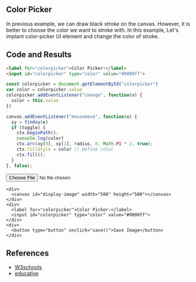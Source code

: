 ## Color Picker

In previous example, we can draw black stroke on the canvas.
However, it is better to choose the color we want to stroke with.
In this example, Let's implant color-picker UI element and change the color of stroke.


## Code and Results

```html
<label for="colorpicker">Color Picker:</label>
<input id="colorpicker" type="color" value="#0000ff">
```

```javascript
const colorpicker = document.getElementById("colorpicker")
var color = colorpicker.value
colorpicker.addEventListener("change", function(v) {
  color = this.value
})

canvas.addEventListener("mousemove", function(e) {
  xy = findxy(e)
  if (toggle) {
    ctx.beginPath();
    console.log(color)
    ctx.arc(xy[0], xy[1], radius, 0, Math.PI * 2, true);
    ctx.fillStyle = color // Define color
    ctx.fill();
  }
}, false);
```


<html>
<head>
  <link rel="stylesheet" href="style.css">
  <style>
  #display-image{
    border: 1px solid black;
    background-position: center;
    background-size: cover;
  }
  </style>
</head>

<body>
  <div style="display:block;">
    <div>
      <input type="file" id="image-input" accept="image/*">
    </div>

    <div>
      <canvas id="display-image" width="500" height="500"></canvas>
    </div>
    <div>
      <label for="colorpicker">Color Picker:</label>
      <input id="colorpicker" type="color" value="#0000ff">
    </div>
    <div>
      <button type="button" onclick="save()">Save Image</button>
    </div>
  </div>
  <script>

  const image_input = document.querySelector("#image-input");
  const canvas = document.querySelector("#display-image") // canvas element
  const ctx = canvas.getContext('2d')

  var toggle = false
  var radius = 4.0

  const colorpicker = document.getElementById("colorpicker")
  var color = colorpicker.value
  colorpicker.addEventListener("change", function(v) {
    color = this.value
  })

  canvas.addEventListener("mousemove", function(e) {
    xy = findxy(e)
    if (toggle) {
      ctx.beginPath();
      console.log(color)
      ctx.arc(xy[0], xy[1], radius, 0, Math.PI * 2, true);
      ctx.fillStyle = color
      ctx.fill();
    }
  }, false);
  canvas.addEventListener("mousedown", function(e) {
    toggle = true
  }, false);
  canvas.addEventListener("mouseup", function(e) {
    toggle = false
  }, false);
  canvas.addEventListener("mouseout", function(e) {
    toggle = false
  }, false);

  function findxy(e) {
    // return [ e['clientX'], e['clientY'] ]
    return [e['layerX'], e['layerY']]
  }

  image_input.addEventListener("change", function() {
    const reader = new FileReader();
    reader.addEventListener("load", () => {
      const uploaded_image = reader.result;

      img = new Image()
      img.onload = function() {
        canvas.width = img.width
        canvas.height = img.height
        ctx.drawImage(img, 0, 0);
      };
      img.src = uploaded_image
    });
    reader.readAsDataURL(this.files[0]);
  });


  function save() {
    var dataURL = canvas.toDataURL("image/jpeg", 1.0);
    downloadImage(dataURL, 'my-canvas.jpeg');
  }

  // Save | Download image
  function downloadImage(data, filename = 'untitled.jpeg') {
    var a = document.createElement('a');

    a.href = data;
    a.download = filename;
    a.click();
    a.remove();
  }

  </script>
</body>
</html>

## References

- [W3schools](https://www.w3schools.com/colors/colors_picker.asp) 
- [educative](https://www.educative.io/answers/how-to-add-a-color-picker-in-html) 
